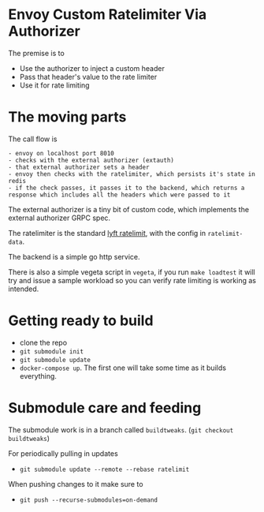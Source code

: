 # Envoy Custom Ratelimiter Via Authorizer

The premise is to

* Use the authorizer to inject a custom header
* Pass that header's value to the rate limiter
* Use it for rate limiting


# The moving parts

The call flow is

```
- envoy on localhost port 8010
- checks with the external authorizer (extauth)
- that external authorizer sets a header
- envoy then checks with the ratelimiter, which persists it's state in redis
- if the check passes, it passes it to the backend, which returns a response which includes all the headers which were passed to it
```

The external authorizer is a tiny bit of custom code, which implements the external authorizer GRPC spec.

The ratelimiter is the standard [lyft ratelimit](https://github.com/lyft/ratelimit), with the config in `ratelimit-data`.

The backend is a simple go http service.

There is also a simple vegeta script in `vegeta`, if you run `make loadtest` it will try and issue a sample workload so you can verify rate limiting is working as intended.

# Getting ready to build

* clone the repo
* `git submodule init`
* `git submodule update`
* `docker-compose up`. The first one will take some time as it builds everything.


# Submodule care and feeding

The submodule work is in a branch called `buildtweaks`.  (`git checkout buildtweaks`)

For periodically pulling in updates

* `git submodule update --remote --rebase ratelimit`

When pushing changes to it make sure to

* `git push --recurse-submodules=on-demand`


